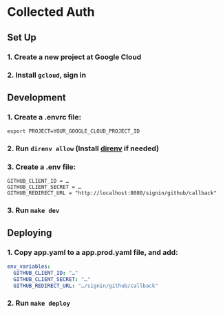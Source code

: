 # Collected Auth

## Set Up

### 1. Create a new project at Google Cloud

### 2. Install `gcloud`, sign in

## Development

### 1. Create a **.envrc** file:

```
export PROJECT=YOUR_GOOGLE_CLOUD_PROJECT_ID
```

### 2. Run `direnv allow` (Install [direnv](https://github.com/direnv/direnv) if needed)

### 3. Create a **.env** file:

```
GITHUB_CLIENT_ID = …
GITHUB_CLIENT_SECRET = …
GITHUB_REDIRECT_URL = "http://localhost:8080/signin/github/callback"
```

### 3. Run `make dev`

## Deploying

### 1. Copy **app.yaml** to a **app.prod.yaml** file, and add:

```yaml
env_variables:
  GITHUB_CLIENT_ID: "…"
  GITHUB_CLIENT_SECRET: "…"
  GITHUB_REDIRECT_URL: "…/signin/github/callback"
```

### 2. Run `make deploy`
